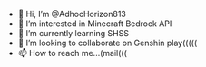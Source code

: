 - 👋 Hi, I’m @AdhocHorizon813
- 👀 I’m interested in Minecraft Bedrock API
- 🌱 I’m currently learning SHSS
- 💞️ I’m looking to collaborate on Genshin play(((((
- 📫 How to reach me...(mail(((

<!---
AdhocHorizon813/AdhocHorizon813 is a ✨ special ✨ repository because its `README.md` (this file) appears on your GitHub profile.
You can click the Preview link to take a look at your changes.
--->
